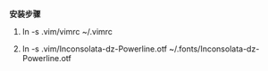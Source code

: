 **安装步骤**

1. ln -s .vim/vimrc ~/.vimrc

2. ln -s .vim/Inconsolata-dz-Powerline.otf ~/.fonts/Inconsolata-dz-Powerline.otf
